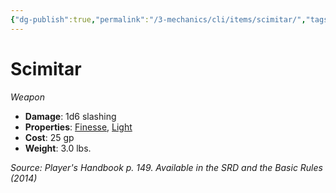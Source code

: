 ```yaml
---
{"dg-publish":true,"permalink":"/3-mechanics/cli/items/scimitar/","tags":["ttrpg-cli/compendium/src/5e/phb","ttrpg-cli/item/rarity/none","ttrpg-cli/item/weapon/martial","ttrpg-cli/item/weapon/melee"]}
---
```


# Scimitar
*Weapon*  


- **Damage**: 1d6 slashing
- **Properties**: [Finesse](3-Mechanics/CLI/rules/item-properties.md#Finesse), [Light](3-Mechanics/CLI/rules/item-properties.md#Light)
- **Cost**: 25 gp
- **Weight**: 3.0 lbs.

*Source: Player's Handbook p. 149. Available in the <span title='Systems Reference Document (5.1)'>SRD</span> and the Basic Rules (2014)*